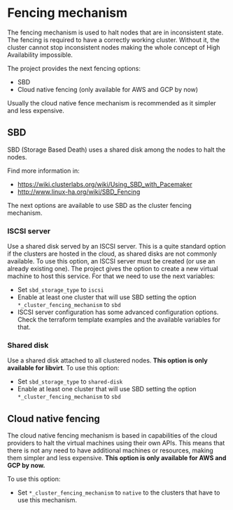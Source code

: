 # Fencing mechanism

The fencing mechanism is used to halt nodes that are in inconsistent state. The fencing is required to have a correctly working cluster. Without it, the cluster cannot stop inconsistent nodes making the whole concept of High Availability impossible.

The project provides the next fencing options:
- SBD
- Cloud native fencing (only available for AWS and GCP by now)

Usually the cloud native fence mechanism is recommended as it simpler and less expensive.

## SBD

SBD (Storage Based Death) uses a shared disk among the nodes to halt the nodes.

Find more information in:
- https://wiki.clusterlabs.org/wiki/Using_SBD_with_Pacemaker
- http://www.linux-ha.org/wiki/SBD_Fencing

The next options are available to use SBD as the cluster fencing mechanism.

### ISCSI server

Use a shared disk served by an ISCSI server. This is a quite standard option if the clusters are hosted in the cloud, as shared disks are not commonly available. To use this option, an ISCSI server must be created (or use an already existing one). The project gives the option to create a new virtual machine to host this service. For that we need to use the next variables:
- Set `sbd_storage_type` to `iscsi`
- Enable at least one cluster that will use SBD setting the option `*_cluster_fencing_mechanism` to `sbd`
- ISCSI server configuration has some advanced configuration options. Check the terraform template examples and the available variables for that.

### Shared disk

Use a shared disk attached to all clustered nodes. **This option is only available for libvirt**. To use this option:
- Set `sbd_storage_type` to `shared-disk`
- Enable at least one cluster that will use SBD setting the option `*_cluster_fencing_mechanism` to `sbd`

## Cloud native fencing

The cloud native fencing mechanism is based in capabilities of the cloud providers to halt the virtual machines using their own APIs. This means that there is not any need to have additional machines or resources, making them simpler and less expensive. **This option is only available for AWS and GCP by now.**

To use this option:
- Set `*_cluster_fencing_mechanism` to `native` to the clusters that have to use this mechanism.
